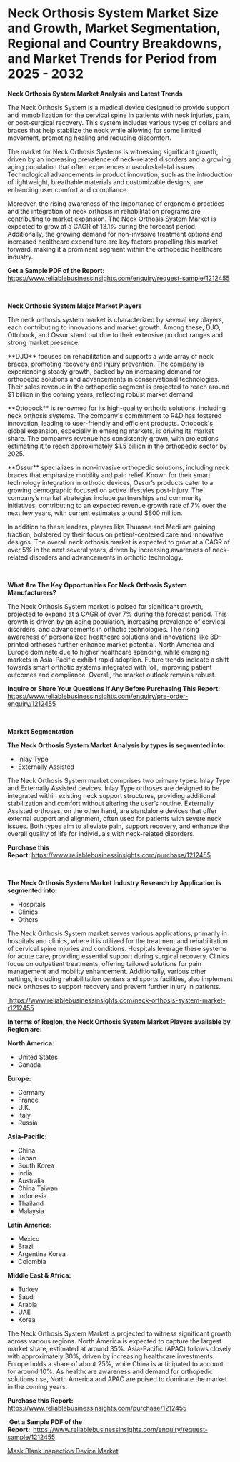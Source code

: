 <p><h1>Neck Orthosis System Market Size and Growth, Market Segmentation, Regional and Country Breakdowns, and Market Trends for Period from 2025 -  2032</h1></p><p><strong>Neck Orthosis System Market Analysis and Latest Trends</strong></p>
<p><p>The Neck Orthosis System is a medical device designed to provide support and immobilization for the cervical spine in patients with neck injuries, pain, or post-surgical recovery. This system includes various types of collars and braces that help stabilize the neck while allowing for some limited movement, promoting healing and reducing discomfort.</p><p>The market for Neck Orthosis Systems is witnessing significant growth, driven by an increasing prevalence of neck-related disorders and a growing aging population that often experiences musculoskeletal issues. Technological advancements in product innovation, such as the introduction of lightweight, breathable materials and customizable designs, are enhancing user comfort and compliance.</p><p>Moreover, the rising awareness of the importance of ergonomic practices and the integration of neck orthosis in rehabilitation programs are contributing to market expansion. The Neck Orthosis System Market is expected to grow at a CAGR of 13.1% during the forecast period. Additionally, the growing demand for non-invasive treatment options and increased healthcare expenditure are key factors propelling this market forward, making it a prominent segment within the orthopedic healthcare industry.</p></p>
<p><strong>Get a Sample PDF of the Report:&nbsp;</strong> <a href="https://www.reliablebusinessinsights.com/enquiry/request-sample/1212455?utm_campaign=84&utm_medium=2&utm_source=Github&utm_content=ia&utm_term=24032025&utm_id=neck-orthosis-system">https://www.reliablebusinessinsights.com/enquiry/request-sample/1212455</a></p>
<p>&nbsp;</p>
<p><strong>Neck Orthosis System Major Market Players</strong></p>
<p><p>The neck orthosis system market is characterized by several key players, each contributing to innovations and market growth. Among these, DJO, Ottobock, and Ossur stand out due to their extensive product ranges and strong market presence.</p><p>**DJO** focuses on rehabilitation and supports a wide array of neck braces, promoting recovery and injury prevention. The company is experiencing steady growth, backed by an increasing demand for orthopedic solutions and advancements in conservational technologies. Their sales revenue in the orthopedic segment is projected to reach around $1 billion in the coming years, reflecting robust market demand.</p><p>**Ottobock** is renowned for its high-quality orthotic solutions, including neck orthosis systems. The company's commitment to R&D has fostered innovation, leading to user-friendly and efficient products. Ottobock's global expansion, especially in emerging markets, is driving its market share. The company’s revenue has consistently grown, with projections estimating it to reach approximately $1.5 billion in the orthopedic sector by 2025.</p><p>**Ossur** specializes in non-invasive orthopedic solutions, including neck braces that emphasize mobility and pain relief. Known for their smart technology integration in orthotic devices, Ossur’s products cater to a growing demographic focused on active lifestyles post-injury. The company’s market strategies include partnerships and community initiatives, contributing to an expected revenue growth rate of 7% over the next few years, with current estimates around $800 million.</p><p>In addition to these leaders, players like Thuasne and Medi are gaining traction, bolstered by their focus on patient-centered care and innovative designs. The overall neck orthosis market is expected to grow at a CAGR of over 5% in the next several years, driven by increasing awareness of neck-related disorders and advancements in orthotic technology.</p></p>
<p>&nbsp;</p>
<p><strong>What Are The Key Opportunities For Neck Orthosis System Manufacturers?</strong></p>
<p><p>The Neck Orthosis System market is poised for significant growth, projected to expand at a CAGR of over 7% during the forecast period. This growth is driven by an aging population, increasing prevalence of cervical disorders, and advancements in orthotic technologies. The rising awareness of personalized healthcare solutions and innovations like 3D-printed orthoses further enhance market potential. North America and Europe dominate due to higher healthcare spending, while emerging markets in Asia-Pacific exhibit rapid adoption. Future trends indicate a shift towards smart orthotic systems integrated with IoT, improving patient outcomes and compliance. Overall, the market outlook remains robust.</p></p>
<p><strong>Inquire or Share Your Questions If Any Before Purchasing This Report:</strong> <a href="https://www.reliablebusinessinsights.com/enquiry/pre-order-enquiry/1212455?utm_campaign=84&utm_medium=2&utm_source=Github&utm_content=ia&utm_term=24032025&utm_id=neck-orthosis-system">https://www.reliablebusinessinsights.com/enquiry/pre-order-enquiry/1212455</a></p>
<p>&nbsp;</p>
<p><strong>Market Segmentation</strong></p>
<p><strong>The Neck Orthosis System Market Analysis by types is segmented into:</strong></p>
<p><ul><li>Inlay Type</li><li>Externally Assisted</li></ul></p>
<p><p>The Neck Orthosis System market comprises two primary types: Inlay Type and Externally Assisted devices. Inlay Type orthoses are designed to be integrated within existing neck support structures, providing additional stabilization and comfort without altering the user’s routine. Externally Assisted orthoses, on the other hand, are standalone devices that offer external support and alignment, often used for patients with severe neck issues. Both types aim to alleviate pain, support recovery, and enhance the overall quality of life for individuals with neck-related disorders.</p></p>
<p><strong>Purchase this Report:&nbsp;</strong><a href="https://www.reliablebusinessinsights.com/purchase/1212455?utm_campaign=84&utm_medium=2&utm_source=Github&utm_content=ia&utm_term=24032025&utm_id=neck-orthosis-system">https://www.reliablebusinessinsights.com/purchase/1212455</a></p>
<p>&nbsp;</p>
<p><strong>The Neck Orthosis System Market Industry Research by Application is segmented into:</strong></p>
<p><ul><li>Hospitals</li><li>Clinics</li><li>Others</li></ul></p>
<p><p>The Neck Orthosis System market serves various applications, primarily in hospitals and clinics, where it is utilized for the treatment and rehabilitation of cervical spine injuries and conditions. Hospitals leverage these systems for acute care, providing essential support during surgical recovery. Clinics focus on outpatient treatments, offering tailored solutions for pain management and mobility enhancement. Additionally, various other settings, including rehabilitation centers and sports facilities, also implement neck orthoses to support recovery and prevent further injury in patients.</p></p>
<p><a href="https://www.reliablebusinessinsights.com/neck-orthosis-system-market-r1212455?utm_campaign=84&utm_medium=2&utm_source=Github&utm_content=ia&utm_term=24032025&utm_id=neck-orthosis-system">&nbsp;https://www.reliablebusinessinsights.com/neck-orthosis-system-market-r1212455</a></p>
<p><strong>In terms of Region, the Neck Orthosis System Market Players available by Region are:</strong></p>
<p>
    <p> <strong> North America: </strong>
        <ul>
            <li>United States</li>
            <li>Canada</li>
        </ul>
        </p> 
    <p> <strong> Europe: </strong>
        <ul>
            <li>Germany</li>
            <li>France</li>
            <li>U.K.</li>
            <li>Italy</li>
            <li>Russia</li>
        </ul>
        </p> 
    <p> <strong> Asia-Pacific: </strong>
        <ul>
            <li>China</li>
            <li>Japan</li>
            <li>South Korea</li>
            <li>India</li>
            <li>Australia</li>
            <li>China Taiwan</li>
            <li>Indonesia</li>
            <li>Thailand</li>
            <li>Malaysia</li>
        </ul>
        </p> 
    <p> <strong> Latin America: </strong>
        <ul>
            <li>Mexico</li>
            <li>Brazil</li>
            <li>Argentina Korea</li>
            <li>Colombia</li>
        </ul>
        </p> 
    <p> <strong> Middle East & Africa: </strong>
        <ul>
            <li>Turkey</li>
            <li>Saudi</li>
            <li>Arabia</li>
            <li>UAE</li>
            <li>Korea</li>
        </ul>
    </p>
    </p>
<p><p>The Neck Orthosis System Market is projected to witness significant growth across various regions. North America is expected to capture the largest market share, estimated at around 35%. Asia-Pacific (APAC) follows closely with approximately 30%, driven by increasing healthcare investments. Europe holds a share of about 25%, while China is anticipated to account for around 10%. As healthcare awareness and demand for orthopedic solutions rise, North America and APAC are poised to dominate the market in the coming years.</p></p>
<p><strong>Purchase this Report: </strong><a href="https://www.reliablebusinessinsights.com/purchase/1212455?utm_campaign=84&utm_medium=2&utm_source=Github&utm_content=ia&utm_term=24032025&utm_id=neck-orthosis-system">https://www.reliablebusinessinsights.com/purchase/1212455</a></p>
<p>&nbsp;<strong>Get a Sample PDF of the Report:&nbsp;&nbsp;</strong><a href="https://www.reliablebusinessinsights.com/enquiry/request-sample/1212455?utm_campaign=84&utm_medium=2&utm_source=Github&utm_content=ia&utm_term=24032025&utm_id=neck-orthosis-system">https://www.reliablebusinessinsights.com/enquiry/request-sample/1212455</a></p>
<p><strong></strong></p>
<p><p><a href="https://github.com/neilycalanww/Market-Research-Report-List-1/blob/main/mask-blank-inspection-device-market.md?utm_campaign=84&utm_medium=2&utm_source=Github&utm_content=ia&utm_term=24032025&utm_id=neck-orthosis-system">Mask Blank Inspection Device Market</a></p></p>